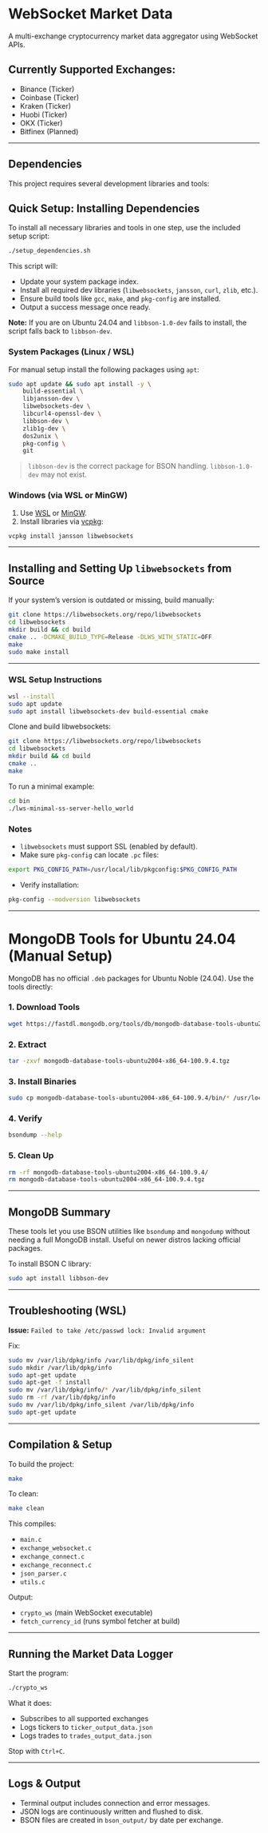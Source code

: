 # WebSocket Market Data

A multi-exchange cryptocurrency market data aggregator using WebSocket APIs.

## Currently Supported Exchanges:
- Binance (Ticker)
- Coinbase (Ticker)
- Kraken (Ticker)
- Huobi (Ticker)
- OKX (Ticker)
- Bitfinex (Planned)

---

## Dependencies

This project requires several development libraries and tools:

## Quick Setup: Installing Dependencies

To install all necessary libraries and tools in one step, use the included setup script:

```sh
./setup_dependencies.sh
```

This script will:

* Update your system package index.
* Install all required dev libraries (`libwebsockets`, `jansson`, `curl`, `zlib`, etc.).
* Ensure build tools like `gcc`, `make`, and `pkg-config` are installed.
* Output a success message once ready.

**Note:**
If you are on Ubuntu 24.04 and `libbson-1.0-dev` fails to install, the script falls back to `libbson-dev`.

### System Packages (Linux / WSL)

For manual setup install the following packages using `apt`:
```sh
sudo apt update && sudo apt install -y \
    build-essential \
    libjansson-dev \
    libwebsockets-dev \
    libcurl4-openssl-dev \
    libbson-dev \
    zlib1g-dev \
    dos2unix \
    pkg-config \
    git
````

> `libbson-dev` is the correct package for BSON handling. `libbson-1.0-dev` may not exist.

### Windows (via WSL or MinGW)

1. Use [WSL](https://learn.microsoft.com/en-us/windows/wsl/) or [MinGW](https://www.mingw-w64.org/).
2. Install libraries via [vcpkg](https://github.com/microsoft/vcpkg):

```sh
vcpkg install jansson libwebsockets
```

---

## Installing and Setting Up `libwebsockets` from Source

If your system’s version is outdated or missing, build manually:

```sh
git clone https://libwebsockets.org/repo/libwebsockets
cd libwebsockets
mkdir build && cd build
cmake .. -DCMAKE_BUILD_TYPE=Release -DLWS_WITH_STATIC=OFF
make
sudo make install
```

---

### WSL Setup Instructions

```sh
wsl --install
sudo apt update
sudo apt install libwebsockets-dev build-essential cmake
```

Clone and build libwebsockets:

```sh
git clone https://libwebsockets.org/repo/libwebsockets
cd libwebsockets
mkdir build && cd build
cmake ..
make
```

To run a minimal example:

```sh
cd bin
./lws-minimal-ss-server-hello_world
```

### Notes

* `libwebsockets` must support SSL (enabled by default).
* Make sure `pkg-config` can locate `.pc` files:

```sh
export PKG_CONFIG_PATH=/usr/local/lib/pkgconfig:$PKG_CONFIG_PATH
```

* Verify installation:

```sh
pkg-config --modversion libwebsockets
```

---

# MongoDB Tools for Ubuntu 24.04 (Manual Setup)

MongoDB has no official `.deb` packages for Ubuntu Noble (24.04). Use the tools directly:

### 1. Download Tools

```sh
wget https://fastdl.mongodb.org/tools/db/mongodb-database-tools-ubuntu2004-x86_64-100.9.4.tgz
```

### 2. Extract

```sh
tar -zxvf mongodb-database-tools-ubuntu2004-x86_64-100.9.4.tgz
```

### 3. Install Binaries

```sh
sudo cp mongodb-database-tools-ubuntu2004-x86_64-100.9.4/bin/* /usr/local/bin/
```

### 4. Verify

```sh
bsondump --help
```

### 5. Clean Up

```sh
rm -rf mongodb-database-tools-ubuntu2004-x86_64-100.9.4/
rm mongodb-database-tools-ubuntu2004-x86_64-100.9.4.tgz
```

---

## MongoDB Summary

These tools let you use BSON utilities like `bsondump` and `mongodump` without needing a full MongoDB install. Useful on newer distros lacking official packages.

To install BSON C library:

```sh
sudo apt install libbson-dev
```

---

## Troubleshooting (WSL)

**Issue:** `Failed to take /etc/passwd lock: Invalid argument`

Fix:

```sh
sudo mv /var/lib/dpkg/info /var/lib/dpkg/info_silent
sudo mkdir /var/lib/dpkg/info
sudo apt-get update
sudo apt-get -f install
sudo mv /var/lib/dpkg/info/* /var/lib/dpkg/info_silent
sudo rm -rf /var/lib/dpkg/info
sudo mv /var/lib/dpkg/info_silent /var/lib/dpkg/info
sudo apt-get update
```

---

## Compilation & Setup

To build the project:

```sh
make
```

To clean:

```sh
make clean
```

This compiles:

* `main.c`
* `exchange_websocket.c`
* `exchange_connect.c`
* `exchange_reconnect.c`
* `json_parser.c`
* `utils.c`

Output:

* `crypto_ws` (main WebSocket executable)
* `fetch_currency_id` (runs symbol fetcher at build)

---

## Running the Market Data Logger

Start the program:

```sh
./crypto_ws
```

What it does:

* Subscribes to all supported exchanges
* Logs tickers to `ticker_output_data.json`
* Logs trades to `trades_output_data.json`

Stop with `Ctrl+C`.

---

## Logs & Output

* Terminal output includes connection and error messages.
* JSON logs are continuously written and flushed to disk.
* BSON files are created in `bson_output/` by date per exchange.